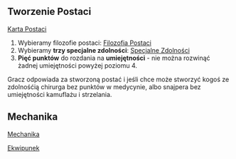 <h2>Tworzenie Postaci</h2>

[Karta Postaci](NeoBreslau_KartaPostaci.pdf)

1. Wybieramy filozofie postaci: [Filozofia Postaci](Filozofia.md)
2. Wybieramy **trzy specjalne zdolności**: [Specjalne Zdolności](SpecSkille.md)
3. **Pięć punktów** do rozdania na **umiejętności** - nie można rozwinąć żadnej umiejętności powyżej poziomu 4.

Gracz odpowiada za stworzoną postać i jeśli chce może stworzyć kogoś ze zdolnośćią chirurga bez punktów w medycynie, albo snajpera bez umiejętności kamuflażu i strzelania.

<h2>Mechanika</h2>

[Mechanika](Mechanika.md)

[Ekwipunek](Ekwipunek.md)
